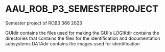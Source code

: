 # AAU_ROB_P3_SEMESTERPROJECT
Semester project of ROB3 366 2023

GUIdir contains the files used for making the GUI's
LOGIKdir contains the directories that contains the files for the identification and documentation subsystems
DATAdir contains the images used for identification
